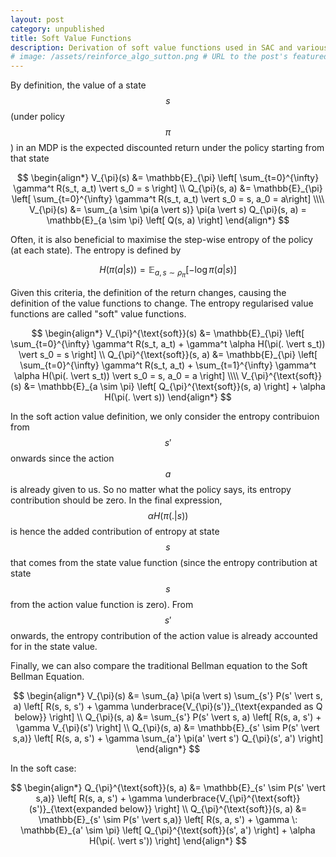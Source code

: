 ```yaml
---
layout: post
category: unpublished
title: Soft Value Functions
description: Derivation of soft value functions used in SAC and various IRL papers
# image: /assets/reinforce_algo_sutton.png # URL to the post's featured image
---
```


By definition, the value of a state $$s$$ (under policy $$\pi$$) in an MDP is the expected discounted return under the policy starting from that state

$$
\begin{align*}
V_{\pi}(s) &= \mathbb{E}_{\pi} \left[ \sum_{t=0}^{\infty} \gamma^t R(s_t, a_t) \vert s_0 = s \right] \\
Q_{\pi}(s, a) &= \mathbb{E}_{\pi} \left[ \sum_{t=0}^{\infty} \gamma^t R(s_t, a_t) \vert s_0 = s, a_0 = a\right] \\\\
V_{\pi}(s) &= \sum_{a \sim \pi(a \vert s)} \pi(a \vert s) Q_{\pi}(s, a) = \mathbb{E}_{a \sim \pi} \left[ Q(s, a) \right]
\end{align*}
$$

Often, it is also beneficial to maximise the step-wise entropy of the policy (at each state). The entropy is defined by 

$$H(\pi(a \vert s)) = \mathbb{E}_{a,s \sim \rho_{\pi}} \left[ - \log \pi(a \vert s) \right]$$

Given this criteria, the definition of the return changes, causing the definition of the value functions to change. The entropy regularised value functions are called "soft" value functions.

$$
\begin{align*}
V_{\pi}^{\text{soft}}(s) &= \mathbb{E}_{\pi} \left[ \sum_{t=0}^{\infty} \gamma^t R(s_t, a_t) + \gamma^t \alpha H(\pi(. \vert s_t)) \vert s_0 = s \right] \\
Q_{\pi}^{\text{soft}}(s, a) &= \mathbb{E}_{\pi} \left[ \sum_{t=0}^{\infty} \gamma^t R(s_t, a_t) + \sum_{t=1}^{\infty} \gamma^t \alpha H(\pi(. \vert s_t)) \vert s_0 = s, a_0 = a \right] \\\\
V_{\pi}^{\text{soft}}(s) &= \mathbb{E}_{a \sim \pi} \left[ Q_{\pi}^{\text{soft}}(s, a) \right] + \alpha H(\pi(. \vert s))
\end{align*}
$$

In the soft action value definition, we only consider the entropy contribuion from $$s'$$ onwards since the action $$a$$ is already given to us. So no matter what the policy says, its entropy contribution should be zero. In the final expression, $$\alpha H(\pi(. \vert s))$$ is hence the added contribution of entropy at state $$s$$ that comes from the state value function (since the entropy contribution at state $$s$$ from the action value function is zero). From $$s'$$ onwards, the entropy contribution of the action value is already accounted for in the state value. 

Finally, we can also compare the traditional Bellman equation to the Soft Bellman Equation.

$$
\begin{align*}
V_{\pi}(s) &= \sum_{a} \pi(a \vert s) \sum_{s'} P(s' \vert s, a) \left[ R(s, s, s') + \gamma \underbrace{V_{\pi}(s')}_{\text{expanded as Q below}} \right] \\
Q_{\pi}(s, a) &= \sum_{s'} P(s' \vert s, a) \left[ R(s, a, s') + \gamma V_{\pi}(s') \right] \\
Q_{\pi}(s, a) &= \mathbb{E}_{s' \sim P(s' \vert s,a)} \left[ R(s, a, s') + \gamma \sum_{a'} \pi(a' \vert s') Q_{\pi}(s', a') \right]
\end{align*}
$$

In the soft case:

$$
\begin{align*}
Q_{\pi}^{\text{soft}}(s, a) &= \mathbb{E}_{s' \sim P(s' \vert s,a)} \left[ R(s, a, s') + \gamma \underbrace{V_{\pi}^{\text{soft}}(s')}_{\text{expanded below}} \right] \\
Q_{\pi}^{\text{soft}}(s, a) &= \mathbb{E}_{s' \sim P(s' \vert s,a)} \left[ R(s, a, s') + \gamma \: \mathbb{E}_{a' \sim \pi} \left[ Q_{\pi}^{\text{soft}}(s', a') \right] + \alpha H(\pi(. \vert s')) \right]
\end{align*}
$$